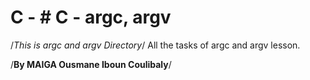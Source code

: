 # C - # C - argc, argv
/*This is argc and argv Directory*/
All the tasks of argc and argv lesson.

/**By MAIGA Ousmane Iboun Coulibaly**/
